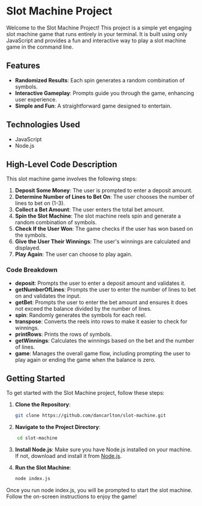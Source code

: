 # Slot Machine Project

Welcome to the Slot Machine Project! This project is a simple yet engaging slot machine game that runs entirely in your terminal. It is built using only JavaScript and provides a fun and interactive way to play a slot machine game in the command line.

## Features

- **Randomized Results**: Each spin generates a random combination of symbols.
- **Interactive Gameplay**: Prompts guide you through the game, enhancing user experience.
- **Simple and Fun**: A straightforward game designed to entertain.

## Technologies Used

- JavaScript
- Node.js

## High-Level Code Description

This slot machine game involves the following steps:

1. **Deposit Some Money**: The user is prompted to enter a deposit amount.
2. **Determine Number of Lines to Bet On**: The user chooses the number of lines to bet on (1-3).
3. **Collect a Bet Amount**: The user enters the total bet amount.
4. **Spin the Slot Machine**: The slot machine reels spin and generate a random combination of symbols.
5. **Check If the User Won**: The game checks if the user has won based on the symbols.
6. **Give the User Their Winnings**: The user's winnings are calculated and displayed.
7. **Play Again**: The user can choose to play again.

### Code Breakdown

- **deposit**: Prompts the user to enter a deposit amount and validates it.
- **getNumberOfLines**: Prompts the user to enter the number of lines to bet on and validates the input.
- **getBet**: Prompts the user to enter the bet amount and ensures it does not exceed the balance divided by the number of lines.
- **spin**: Randomly generates the symbols for each reel.
- **transpose**: Converts the reels into rows to make it easier to check for winnings.
- **printRows**: Prints the rows of symbols.
- **getWinnings**: Calculates the winnings based on the bet and the number of lines.
- **game**: Manages the overall game flow, including prompting the user to play again or ending the game when the balance is zero.


## Getting Started

To get started with the Slot Machine project, follow these steps:

1. **Clone the Repository**:

   ```sh
   git clone https://github.com/dancarlton/slot-machine.git
   ```

2. **Navigate to the Project Directory**:

```sh
    cd slot-machine
```

3. **Install Node.js**:
   Make sure you have Node.js installed on your machine. If not, download and install it from [Node.js](https://nodejs.org/).

4. **Run the Slot Machine**:
   ```sh
   node index.js
   ```

Once you run node index.js, you will be prompted to start the slot machine. Follow the on-screen instructions to enjoy the game!

